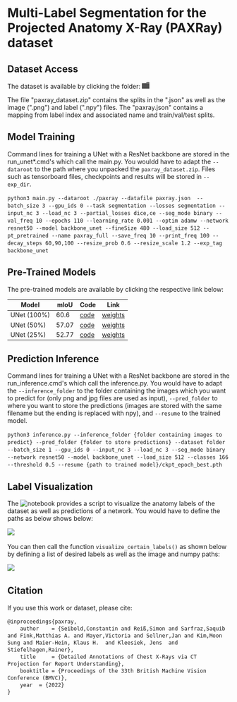 # Multi-Label Segmentation for the Projected Anatomy X-Ray (PAXRay) dataset

## Dataset Access

<p>The dataset is available by clicking the folder:
<a href="https://drive.google.com/drive/folders/1rzlsZ0bfByRMBoywOPWZW08GNgIwCU9P?usp=sharing"><img src="https://github.com/ConstantinSeibold/constantinseibold.github.io/blob/master/_images/common/folder(1).png?raw=true" height="15"></a></p>

The file "paxray_dataset.zip"  contains the splits in the ".json" as well as the image (".png") and label (".npy") files. The "paxray.json" contains a mapping from label index and associated name and train/val/test splits.

## Model Training

Command lines for training a UNet with a ResNet backbone are stored in the run_unet*.cmd's which call the main.py. You wouldd have to adapt the ```--dataroot``` to the path where you unpacked the ```paxray_dataset.zip```. Files such as tensorboard files, checkpoints and results will be stored in ```--exp_dir```.

```python3 main.py --dataroot ./paxray --datafile paxray.json  --batch_size 3 --gpu_ids 0 --task segmentation --losses segmentation --input_nc 3 --load_nc 3 --partial_losses dice,ce --seg_mode binary --val_freq 10 --epochs 110 --learning_rate 0.001 --optim adamw --network resnet50 --model backbone_unet --fineSize 480 --load_size 512 --pt_pretrained --name paxray_full --save_freq 10 --print_freq 100 --decay_steps 60,90,100 --resize_prob 0.6 --resize_scale 1.2 --exp_tag backbone_unet```

## Pre-Trained Models

<p>The pre-trained models are available by clicking the respective link below:</p>
<table>
<thead>
<tr>
<th>Model</th>
<th>mIoU</th>
<th>Code</th>
<th>Link</th>
</tr>
</thead>
<tbody>
<tr>
<td>UNet (100%)</td>
<td>60.6</td>
<td><a href="https://github.com/ConstantinSeibold/multilabel_segmentation_paxray">code</a></td>
<td><a href="https://drive.google.com/drive/folders/1JjWv_Ips_8CKbREk68JY-YMpu_lXu5Sa?usp=sharing">weights</a></td>
</tr>
<tr>
<td>UNet (50%)</td>
<td>57.07</td>
<td><a href="https://github.com/ConstantinSeibold/multilabel_segmentation_paxray">code</a></td>
<td><a href="https://drive.google.com/drive/folders/1JjWv_Ips_8CKbREk68JY-YMpu_lXu5Sa?usp=sharing">weights</a></td>
</tr>
<tr>
<td>UNet (25%)</td>
<td> 52.77 </td>
<td><a href="https://github.com/ConstantinSeibold/multilabel_segmentation_paxray">code</a></td>
<td><a href="https://drive.google.com/drive/folders/1JjWv_Ips_8CKbREk68JY-YMpu_lXu5Sa?usp=sharing">weights</a></td>
</tr>
</tbody>
</table>

## Prediction Inference

Command lines for training a UNet with a ResNet backbone are stored in the run_inference.cmd's which call the inference.py. You would have to adapt the ```--inference_folder``` to the folder containing the images which you want to predict for (only png and jpg files are used as input), ```--pred_folder``` to where you want to store the predictions (images are stored with the same filename but the ending is replaced with npy), and ```--resume``` to the trained model.


```python3 inference.py --inference_folder {folder containing images to predict} --pred_folder {folder to store predictions} --dataset folder --batch_size 1 --gpu_ids 0 --input_nc 3 --load_nc 3 --seg_mode binary --network resnet50 --model backbone_unet --load_size 512 --classes 166 --threshold 0.5 --resume {path to trained model}/ckpt_epoch_best.pth```

## Label Visualization

The ![notebook](https://github.com/ConstantinSeibold/multilabel_segmentation_paxray/blob/main/VisualizeLabels.ipynb) provides a script to visualize the anatomy labels of the dataset as well as predictions of a network. You would have to define the paths as below shows below:

<img src="https://github.com/ConstantinSeibold/multilabel_segmentation_paxray/blob/main/images/define_paths.png" width=80% height=auto>

You can then call the function ```visualize_certain_labels()``` as shown below by defining a list of desired labels as well as the image and numpy paths:

<img src="https://github.com/ConstantinSeibold/multilabel_segmentation_paxray/blob/main/images/labels.png" width=80% height=auto>


## Citation

<p>If you use this work or dataset, please cite:</p>
<pre><code class="lang-latex">@inproceedings{paxray,
    author    = {Seibold,Constantin <span class="hljs-keyword">and </span>Reiß,Simon <span class="hljs-keyword">and </span>Sarfraz,Saquib <span class="hljs-keyword">and </span>Fink,Matthias A. <span class="hljs-keyword">and </span>Mayer,Victoria <span class="hljs-keyword">and </span>Sellner,<span class="hljs-keyword">Jan </span><span class="hljs-keyword">and </span>Kim,Moon Sung <span class="hljs-keyword">and </span>Maier-Hein, Klaus H.  <span class="hljs-keyword">and </span>Kleesiek, <span class="hljs-keyword">Jens </span> <span class="hljs-keyword">and </span>Stiefelhagen,Rainer}, 
    title     = {Detailed Annotations of Chest X-Rays via CT Projection for Report Understanding}, 
    <span class="hljs-keyword">booktitle </span>= {Proceedings of the <span class="hljs-number">33</span>th <span class="hljs-keyword">British </span>Machine Vision Conference (<span class="hljs-keyword">BMVC)},
</span>    year  = {<span class="hljs-number">2022</span>}
}
</code></pre>
